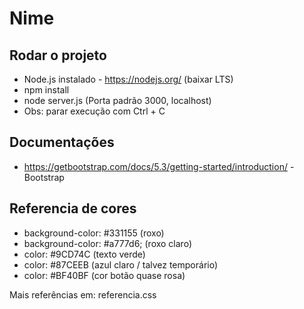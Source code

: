# Nime

## Rodar o projeto
- Node.js instalado - https://nodejs.org/ (baixar LTS)
- npm install
- node server.js (Porta padrão 3000, localhost)
- Obs: parar execução com Ctrl + C

## Documentações
- https://getbootstrap.com/docs/5.3/getting-started/introduction/ - Bootstrap

## Referencia de cores
- background-color: #331155 (roxo)
- background-color: #a777d6; (roxo claro)
- color: #9CD74C (texto verde)
- color: #87CEEB (azul claro / talvez temporário)
- color: #BF40BF (cor botão quase rosa)

Mais referências em: referencia.css